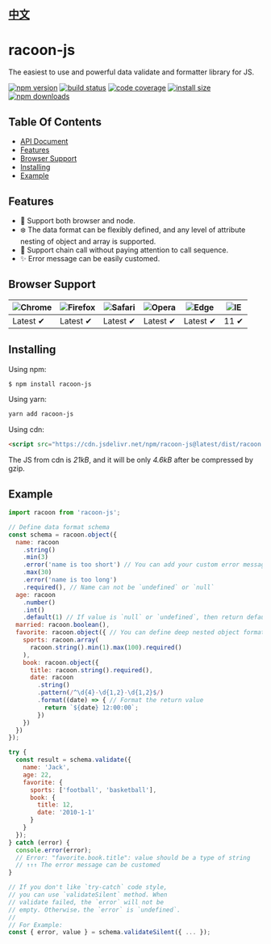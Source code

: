 ## [中文](README-ZH.md)

# racoon-js
The easiest to use and powerful data validate and formatter library for JS.

[![npm version](https://img.shields.io/npm/v/racoon-js.svg?style=flat-square)](https://www.npmjs.com/package/racoon-js)
[![build status](https://img.shields.io/travis/charlyzeng/racoon-js/master.svg?style=flat-square)](https://travis-ci.org/charlyzeng/racoon-js)
[![code coverage](https://img.shields.io/coveralls/charlyzeng/racoon-js.svg?style=flat-square)](https://coveralls.io/r/charlyzeng/racoon-js)
[![install size](https://packagephobia.com/badge?p=racoon-js)](https://packagephobia.com/result?p=racoon-js)
[![npm downloads](https://img.shields.io/npm/dm/racoon-js.svg?style=flat-square)](http://npm-stat.com/charts.html?package=racoon-js)

## Table Of Contents
- [API Document](/doc/API.md)
- [Features](#features)
- [Browser Support](#browser-support)
- [Installing](#installing)
- [Example](#example)

## Features
- 🌈 Support both browser and node.
- ❄️ The data format can be flexibly defined, and any level of attribute nesting of object and array is supported.
- 🔗 Support chain call without paying attention to call sequence.
- ✨ Error message can be easily customed.

## Browser Support
![Chrome](https://raw.github.com/alrra/browser-logos/master/src/chrome/chrome_48x48.png) | ![Firefox](https://raw.github.com/alrra/browser-logos/master/src/firefox/firefox_48x48.png) | ![Safari](https://raw.github.com/alrra/browser-logos/master/src/safari/safari_48x48.png) | ![Opera](https://raw.github.com/alrra/browser-logos/master/src/opera/opera_48x48.png) | ![Edge](https://raw.github.com/alrra/browser-logos/master/src/edge/edge_48x48.png) | ![IE](https://raw.github.com/alrra/browser-logos/master/src/archive/internet-explorer_9-11/internet-explorer_9-11_48x48.png) |
--- | --- | --- | --- | --- | --- |
Latest ✔ | Latest ✔ | Latest ✔ | Latest ✔ | Latest ✔ | 11 ✔ |

## Installing
Using npm:
```bash
$ npm install racoon-js
```

Using yarn:
```bash
yarn add racoon-js
```

Using cdn:
```html
<script src="https://cdn.jsdelivr.net/npm/racoon-js@latest/dist/racoon.min.js"></script>
```
The JS from cdn is _21kB_, and it will be only _4.6kB_ after be compressed by gzip.

## Example
```javascript
import racoon from 'racoon-js';

// Define data format schema
const schema = racoon.object({
  name: racoon
    .string()
    .min(3)
    .error('name is too short') // You can add your custom error message
    .max(30)
    .error('name is too long')
    .required(), // Name can not be `undefined` or `null`
  age: racoon
    .number()
    .int()
    .default(1) // If value is `null` or `undefined`, then return default value `1`
  married: racoon.boolean(),
  favorite: racoon.object({ // You can define deep nested object format schema
    sports: racoon.array(
      racoon.string().min(1).max(100).required()
    ),
    book: racoon.object({
      title: racoon.string().required(),
      date: racoon
        .string()
        .pattern(/^\d{4}-\d{1,2}-\d{1,2}$/)
        .format((date) => { // Format the return value
          return `${date} 12:00:00`;
        })
    })
  })
});

try {
  const result = schema.validate({
    name: 'Jack',
    age: 22,
    favorite: {
      sports: ['football', 'basketball'],
      book: {
        title: 12,
        date: '2010-1-1'
      }
    }
  });
} catch (error) {
  console.error(error);
  // Error: "favorite.book.title": value should be a type of string
  // ↑↑↑ The error message can be customed
}

// If you don't like `try-catch` code style,
// you can use `validateSilent` method. When
// validate failed, the `error` will not be
// empty. Otherwise，the `error` is `undefined`.
//
// For Example:
const { error, value } = schema.validateSilent({ ... });
```
